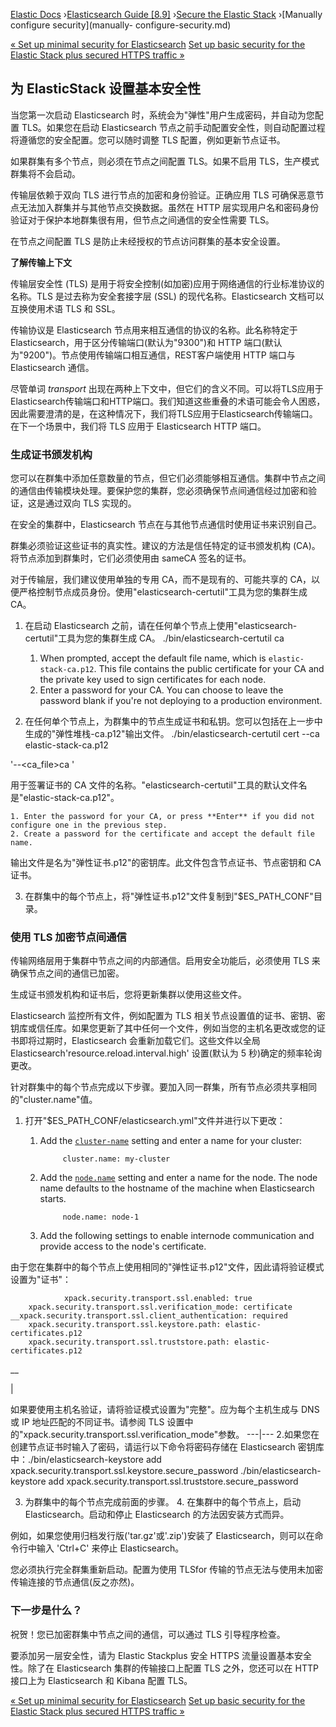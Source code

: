 

[Elastic Docs](/guide/) ›[Elasticsearch Guide [8.9]](index.md) ›[Secure the
Elastic Stack](secure-cluster.md) ›[Manually configure security](manually-
configure-security.md)

[« Set up minimal security for Elasticsearch](security-minimal-setup.md)
[Set up basic security for the Elastic Stack plus secured HTTPS traffic
»](security-basic-setup-https.md)

## 为 ElasticStack 设置基本安全性

当您第一次启动 Elasticsearch 时，系统会为"弹性"用户生成密码，并自动为您配置 TLS。如果您在启动 Elasticsearch 节点之前手动配置安全性，则自动配置过程将遵循您的安全配置。您可以随时调整 TLS 配置，例如更新节点证书。

如果群集有多个节点，则必须在节点之间配置 TLS。如果不启用 TLS，生产模式群集将不会启动。

传输层依赖于双向 TLS 进行节点的加密和身份验证。正确应用 TLS 可确保恶意节点无法加入群集并与其他节点交换数据。虽然在 HTTP 层实现用户名和密码身份验证对于保护本地群集很有用，但节点之间通信的安全性需要 TLS。

在节点之间配置 TLS 是防止未经授权的节点访问群集的基本安全设置。

**了解传输上下文**

传输层安全性 (TLS) 是用于将安全控制(如加密)应用于网络通信的行业标准协议的名称。TLS 是过去称为安全套接字层 (SSL) 的现代名称。Elasticsearch 文档可以互换使用术语 TLS 和 SSL。

传输协议是 Elasticsearch 节点用来相互通信的协议的名称。此名称特定于 Elasticsearch，用于区分传输端口(默认为"9300")和 HTTP 端口(默认为"9200")。节点使用传输端口相互通信，REST客户端使用 HTTP 端口与 Elasticsearch 通信。

尽管单词 _transport_ 出现在两种上下文中，但它们的含义不同。可以将TLS应用于Elasticsearch传输端口和HTTP端口。我们知道这些重叠的术语可能会令人困惑，因此需要澄清的是，在这种情况下，我们将TLS应用于Elasticsearch传输端口。在下一个场景中，我们将 TLS 应用于 Elasticsearch HTTP 端口。

### 生成证书颁发机构

您可以在群集中添加任意数量的节点，但它们必须能够相互通信。集群中节点之间的通信由传输模块处理。要保护您的集群，您必须确保节点间通信经过加密和验证，这是通过双向 TLS 实现的。

在安全的集群中，Elasticsearch 节点在与其他节点通信时使用证书来识别自己。

群集必须验证这些证书的真实性。建议的方法是信任特定的证书颁发机构 (CA)。将节点添加到群集时，它们必须使用由 sameCA 签名的证书。

对于传输层，我们建议使用单独的专用 CA，而不是现有的、可能共享的 CA，以便严格控制节点成员身份。使用"elasticsearch-certutil"工具为您的集群生成 CA。

1. 在启动 Elasticsearch 之前，请在任何单个节点上使用"elasticsearch-certutil"工具为您的集群生成 CA。           ./bin/elasticsearch-certutil ca

    1. When prompted, accept the default file name, which is `elastic-stack-ca.p12`. This file contains the public certificate for your CA and the private key used to sign certificates for each node. 
    2. Enter a password for your CA. You can choose to leave the password blank if you're not deploying to a production environment. 

2. 在任何单个节点上，为群集中的节点生成证书和私钥。您可以包括在上一步中生成的"弹性堆栈-ca.p12"输出文件。           ./bin/elasticsearch-certutil cert --ca elastic-stack-ca.p12

'--<ca_file>ca '

    

用于签署证书的 CA 文件的名称。"elasticsearch-certutil"工具的默认文件名是"elastic-stack-ca.p12"。

    1. Enter the password for your CA, or press **Enter** if you did not configure one in the previous step. 
    2. Create a password for the certificate and accept the default file name.

输出文件是名为"弹性证书.p12"的密钥库。此文件包含节点证书、节点密钥和 CA 证书。

3. 在群集中的每个节点上，将"弹性证书.p12"文件复制到"$ES_PATH_CONF"目录。

### 使用 TLS 加密节点间通信

传输网络层用于集群中节点之间的内部通信。启用安全功能后，必须使用 TLS 来确保节点之间的通信已加密。

生成证书颁发机构和证书后，您将更新集群以使用这些文件。

Elasticsearch 监控所有文件，例如配置为 TLS 相关节点设置值的证书、密钥、密钥库或信任库。如果您更新了其中任何一个文件，例如当您的主机名更改或您的证书即将过期时，Elasticsearch 会重新加载它们。这些文件以全局 Elasticsearch'resource.reload.interval.high' 设置(默认为 5 秒)确定的频率轮询更改。

针对群集中的每个节点完成以下步骤。要加入同一群集，所有节点必须共享相同的"cluster.name"值。

1. 打开"$ES_PATH_CONF/elasticsearch.yml"文件并进行以下更改：

    1. Add the [`cluster-name`](important-settings.html#cluster-name "Cluster name setting") setting and enter a name for your cluster:
        
                cluster.name: my-cluster

    2. Add the [`node.name`](important-settings.html#node-name "Node name setting") setting and enter a name for the node. The node name defaults to the hostname of the machine when Elasticsearch starts.
        
                node.name: node-1

    3. Add the following settings to enable internode communication and provide access to the node's certificate.

由于您在集群中的每个节点上使用相同的"弹性证书.p12"文件，因此请将验证模式设置为"证书"：

        
                xpack.security.transport.ssl.enabled: true
        xpack.security.transport.ssl.verification_mode: certificate __xpack.security.transport.ssl.client_authentication: required
        xpack.security.transport.ssl.keystore.path: elastic-certificates.p12
        xpack.security.transport.ssl.truststore.path: elastic-certificates.p12

__

|

如果要使用主机名验证，请将验证模式设置为"完整"。应为每个主机生成与 DNS 或 IP 地址匹配的不同证书。请参阅 TLS 设置中的"xpack.security.transport.ssl.verification_mode"参数。   ---|--- 2.如果您在创建节点证书时输入了密码，请运行以下命令将密码存储在 Elasticsearch 密钥库中：./bin/elasticsearch-keystore add xpack.security.transport.ssl.keystore.secure_password ./bin/elasticsearch-keystore add xpack.security.transport.ssl.truststore.secure_password

3. 为群集中的每个节点完成前面的步骤。  4. 在集群中的每个节点上，启动 Elasticsearch。启动和停止 Elasticsearch 的方法因安装方式而异。

例如，如果您使用归档发行版('tar.gz'或'.zip')安装了 Elasticsearch，则可以在命令行中输入 'Ctrl+C' 来停止 Elasticsearch。

您必须执行完全群集重新启动。配置为使用 TLSfor 传输的节点无法与使用未加密传输连接的节点通信(反之亦然)。

### 下一步是什么？

祝贺！您已加密群集中节点之间的通信，可以通过 TLS 引导程序检查。

要添加另一层安全性，请为 Elastic Stackplus 安全 HTTPS 流量设置基本安全性。除了在 Elasticsearch 集群的传输接口上配置 TLS 之外，您还可以在 HTTP 接口上为 Elasticsearch 和 Kibana 配置 TLS。

[« Set up minimal security for Elasticsearch](security-minimal-setup.md)
[Set up basic security for the Elastic Stack plus secured HTTPS traffic
»](security-basic-setup-https.md)
